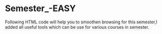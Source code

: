 # Semester_-EASY
Following HTML code will help you to smoothen browsing for this semester,I added all useful tools which can be use for various courses in semester.
